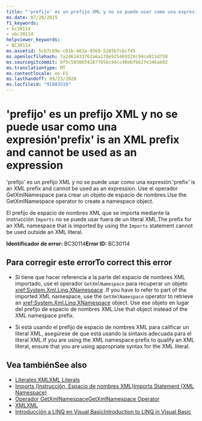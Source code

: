 ```yaml
---
title: "'prefijo' es un prefijo XML y no se puede usar como una expresión"
ms.date: 07/20/2015
f1_keywords:
- bc30114
- vbc30114
helpviewer_keywords:
- BC30114
ms.assetid: 5cb7c89e-c61b-483a-9369-5285b7cbcf45
ms.openlocfilehash: 7a2d61433762a6a178e925469320c94ce811d758
ms.sourcegitcommit: bf5c5850654187705bc94cc40ebfb62fe346ab02
ms.translationtype: MT
ms.contentlocale: es-ES
ms.lasthandoff: 09/23/2020
ms.locfileid: "91083519"
---
```

# <a name="prefix-is-an-xml-prefix-and-cannot-be-used-as-an-expression"></a><span data-ttu-id="03401-102">'prefijo' es un prefijo XML y no se puede usar como una expresión</span><span class="sxs-lookup"><span data-stu-id="03401-102">'prefix' is an XML prefix and cannot be used as an expression</span></span>

<span data-ttu-id="03401-103">'prefijo' es un prefijo XML y no se puede usar como una expresión.</span><span class="sxs-lookup"><span data-stu-id="03401-103">'prefix' is an XML prefix and cannot be used as an expression.</span></span> <span data-ttu-id="03401-104">Use el operador GetXmlNamespace para crear un objeto de espacio de nombres.</span><span class="sxs-lookup"><span data-stu-id="03401-104">Use the GetXmlNamespace operator to create a namespace object.</span></span>  
  
 <span data-ttu-id="03401-105">El prefijo de espacio de nombres XML que se importa mediante la instrucción `Imports` no se puede usar fuera de un literal XML.</span><span class="sxs-lookup"><span data-stu-id="03401-105">The prefix for an XML namespace that is imported by using the `Imports` statement cannot be used outside an XML literal.</span></span>  
  
 <span data-ttu-id="03401-106">**Identificador de error:** BC30114</span><span class="sxs-lookup"><span data-stu-id="03401-106">**Error ID:** BC30114</span></span>  
  
## <a name="to-correct-this-error"></a><span data-ttu-id="03401-107">Para corregir este error</span><span class="sxs-lookup"><span data-stu-id="03401-107">To correct this error</span></span>  
  
- <span data-ttu-id="03401-108">Si tiene que hacer referencia a la parte del espacio de nombres XML importado, use el operador `GetXmlNamespace` para recuperar un objeto <xref:System.Xml.Linq.XNamespace> .</span><span class="sxs-lookup"><span data-stu-id="03401-108">If you have to refer to part of the imported XML namespace, use the `GetXmlNamespace` operator to retrieve an <xref:System.Xml.Linq.XNamespace> object.</span></span> <span data-ttu-id="03401-109">Use ese objeto en lugar del prefijo de espacio de nombres XML.</span><span class="sxs-lookup"><span data-stu-id="03401-109">Use that object instead of the XML namespace prefix.</span></span>  
  
- <span data-ttu-id="03401-110">Si está usando el prefijo de espacio de nombres XML para calificar un literal XML, asegúrese de que está usando la sintaxis adecuada para el literal XML.</span><span class="sxs-lookup"><span data-stu-id="03401-110">If you are using the XML namespace prefix to qualify an XML literal, ensure that you are using appropriate syntax for the XML literal.</span></span>  
  
## <a name="see-also"></a><span data-ttu-id="03401-111">Vea también</span><span class="sxs-lookup"><span data-stu-id="03401-111">See also</span></span>

- [<span data-ttu-id="03401-112">Literales XML</span><span class="sxs-lookup"><span data-stu-id="03401-112">XML Literals</span></span>](../language-reference/xml-literals/index.md)
- [<span data-ttu-id="03401-113">Imports (Instrucción, Espacio de nombres XML)</span><span class="sxs-lookup"><span data-stu-id="03401-113">Imports Statement (XML Namespace)</span></span>](../language-reference/statements/imports-statement-xml-namespace.md)
- [<span data-ttu-id="03401-114">Operador GetXmlNamespace</span><span class="sxs-lookup"><span data-stu-id="03401-114">GetXmlNamespace Operator</span></span>](../language-reference/operators/getxmlnamespace-operator.md)
- [<span data-ttu-id="03401-115">XML</span><span class="sxs-lookup"><span data-stu-id="03401-115">XML</span></span>](../programming-guide/language-features/xml/index.md)
- [<span data-ttu-id="03401-116">Introducción a LINQ en Visual Basic</span><span class="sxs-lookup"><span data-stu-id="03401-116">Introduction to LINQ in Visual Basic</span></span>](../programming-guide/language-features/linq/introduction-to-linq.md)
